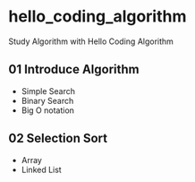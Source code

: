 # hello_coding_algorithm

Study Algorithm with Hello Coding Algorithm

## 01 Introduce Algorithm

- Simple Search
- Binary Search
- Big O notation

## 02 Selection Sort

- Array
- Linked List
